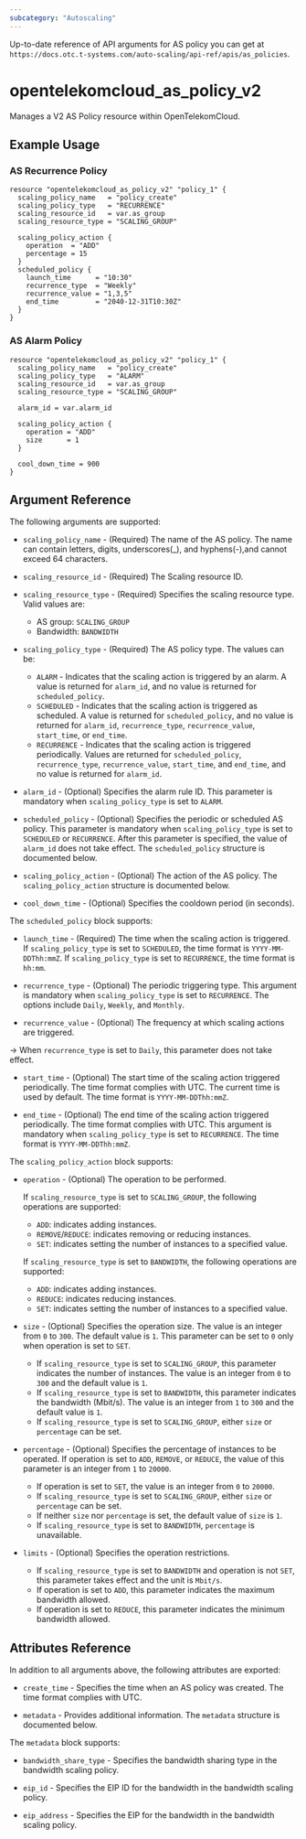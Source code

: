 ```yaml
---
subcategory: "Autoscaling"
---
```


Up-to-date reference of API arguments for AS policy you can get at
`https://docs.otc.t-systems.com/auto-scaling/api-ref/apis/as_policies`.

# opentelekomcloud_as_policy_v2

Manages a V2 AS Policy resource within OpenTelekomCloud.

## Example Usage

### AS Recurrence Policy

```hcl
resource "opentelekomcloud_as_policy_v2" "policy_1" {
  scaling_policy_name   = "policy_create"
  scaling_policy_type   = "RECURRENCE"
  scaling_resource_id   = var.as_group
  scaling_resource_type = "SCALING_GROUP"

  scaling_policy_action {
    operation  = "ADD"
    percentage = 15
  }
  scheduled_policy {
    launch_time      = "10:30"
    recurrence_type  = "Weekly"
    recurrence_value = "1,3,5"
    end_time         = "2040-12-31T10:30Z"
  }
}
```

### AS Alarm Policy

```hcl
resource "opentelekomcloud_as_policy_v2" "policy_1" {
  scaling_policy_name   = "policy_create"
  scaling_policy_type   = "ALARM"
  scaling_resource_id   = var.as_group
  scaling_resource_type = "SCALING_GROUP"

  alarm_id = var.alarm_id

  scaling_policy_action {
    operation = "ADD"
    size      = 1
  }

  cool_down_time = 900
}
```

## Argument Reference

The following arguments are supported:

* `scaling_policy_name` - (Required) The name of the AS policy. The name can contain letters,
    digits, underscores(_), and hyphens(-),and cannot exceed 64 characters.

* `scaling_resource_id` - (Required) The Scaling resource ID.

* `scaling_resource_type` - (Required) Specifies the scaling resource type. Valid values are:
  * AS group: `SCALING_GROUP`
  * Bandwidth: `BANDWIDTH`

* `scaling_policy_type` - (Required) The AS policy type. The values can be:
  * `ALARM` - Indicates that the scaling action is triggered by an alarm. A value is returned for
    `alarm_id`, and no value is returned for `scheduled_policy`.
  * `SCHEDULED` - Indicates that the scaling action is triggered as scheduled.
    A value is returned for `scheduled_policy`, and no value is returned for `alarm_id`,
    `recurrence_type`, `recurrence_value`, `start_time`, or `end_time`.
  * `RECURRENCE` - Indicates that the scaling action is triggered periodically.
    Values are returned for `scheduled_policy`, `recurrence_type`, `recurrence_value`,
    `start_time`, and `end_time`, and no value is returned for `alarm_id`.

* `alarm_id` - (Optional) Specifies the alarm rule ID. This parameter is mandatory
  when `scaling_policy_type` is set to `ALARM`.

* `scheduled_policy` - (Optional) Specifies the periodic or scheduled AS policy.
  This parameter is mandatory when `scaling_policy_type` is set to `SCHEDULED` or `RECURRENCE`.
  After this parameter is specified, the value of `alarm_id` does not take effect.
  The `scheduled_policy` structure is documented below.

* `scaling_policy_action` - (Optional) The action of the AS policy. The `scaling_policy_action`
    structure is documented below.

* `cool_down_time` - (Optional) Specifies the cooldown period (in seconds).

The `scheduled_policy` block supports:

* `launch_time` - (Required) The time when the scaling action is triggered. If `scaling_policy_type`
  is set to `SCHEDULED`, the time format is `YYYY-MM-DDThh:mmZ`. If `scaling_policy_type` is set to
  `RECURRENCE`, the time format is `hh:mm`.

* `recurrence_type` - (Optional) The periodic triggering type. This argument is mandatory when
  `scaling_policy_type` is set to `RECURRENCE`. The options include `Daily`, `Weekly`, and `Monthly`.

* `recurrence_value` - (Optional) The frequency at which scaling actions are triggered.

-> When `recurrence_type` is set to `Daily`, this parameter does not take effect.

* `start_time` - (Optional) The start time of the scaling action triggered periodically.
  The time format complies with UTC. The current time is used by default. The time
  format is `YYYY-MM-DDThh:mmZ`.

* `end_time` - (Optional) The end time of the scaling action triggered periodically.
  The time format complies with UTC. This argument is mandatory when `scaling_policy_type`
  is set to `RECURRENCE`. The time format is `YYYY-MM-DDThh:mmZ`.

The `scaling_policy_action` block supports:

* `operation` - (Optional) The operation to be performed.

  If `scaling_resource_type` is set to `SCALING_GROUP`, the following operations are supported:
  * `ADD`: indicates adding instances.
  * `REMOVE`/`REDUCE`: indicates removing or reducing instances.
  * `SET`: indicates setting the number of instances to a specified value.

  If `scaling_resource_type` is set to `BANDWIDTH`, the following operations are supported:
  * `ADD`: indicates adding instances.
  * `REDUCE`: indicates reducing instances.
  * `SET`: indicates setting the number of instances to a specified value.

* `size` - (Optional) Specifies the operation size. The value is an integer from `0` to `300`.
  The default value is `1`. This parameter can be set to `0` only when operation is set to `SET`.
  * If `scaling_resource_type` is set to `SCALING_GROUP`, this parameter indicates the number
    of instances. The value is an integer from `0` to `300` and the default value is `1`.
  * If `scaling_resource_type` is set to `BANDWIDTH`, this parameter indicates the bandwidth
    (Mbit/s). The value is an integer from `1` to `300` and the default value is `1`.
  * If `scaling_resource_type` is set to `SCALING_GROUP`, either `size` or `percentage` can be set.

* `percentage` - (Optional) Specifies the percentage of instances to be operated.
  If operation is set to `ADD`, `REMOVE`, or `REDUCE`, the value of this parameter
  is an integer from `1` to `20000`.
  * If operation is set to `SET`, the value is an integer from `0` to `20000`.
  * If `scaling_resource_type` is set to `SCALING_GROUP`, either `size` or `percentage` can be set.
  * If neither `size` nor `percentage` is set, the default value of `size` is `1`.
  * If `scaling_resource_type` is set to `BANDWIDTH`, `percentage` is unavailable.

* `limits` - (Optional) Specifies the operation restrictions.
  * If `scaling_resource_type` is set to `BANDWIDTH` and operation is not `SET`,
  this parameter takes effect and the unit is `Mbit/s`.
  * If operation is set to `ADD`, this parameter indicates the maximum bandwidth allowed.
  * If operation is set to `REDUCE`, this parameter indicates the minimum bandwidth allowed.


## Attributes Reference

In addition to all arguments above, the following attributes are exported:

* `create_time` - Specifies the time when an AS policy was created. The time format complies with UTC.

* `metadata` - Provides additional information. The `metadata` structure is documented below.

The `metadata` block supports:

* `bandwidth_share_type` - Specifies the bandwidth sharing type in the bandwidth scaling policy.

* `eip_id` - Specifies the EIP ID for the bandwidth in the bandwidth scaling policy.

* `eip_address` - Specifies the EIP for the bandwidth in the bandwidth scaling policy.

